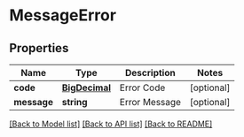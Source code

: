 # MessageError

## Properties
Name | Type | Description | Notes
------------ | ------------- | ------------- | -------------
**code** | [**BigDecimal**](BigDecimal.md) | Error Code | [optional] 
**message** | **string** | Error Message | [optional] 

[[Back to Model list]](../README.md#documentation-for-models) [[Back to API list]](../README.md#documentation-for-api-endpoints) [[Back to README]](../README.md)



